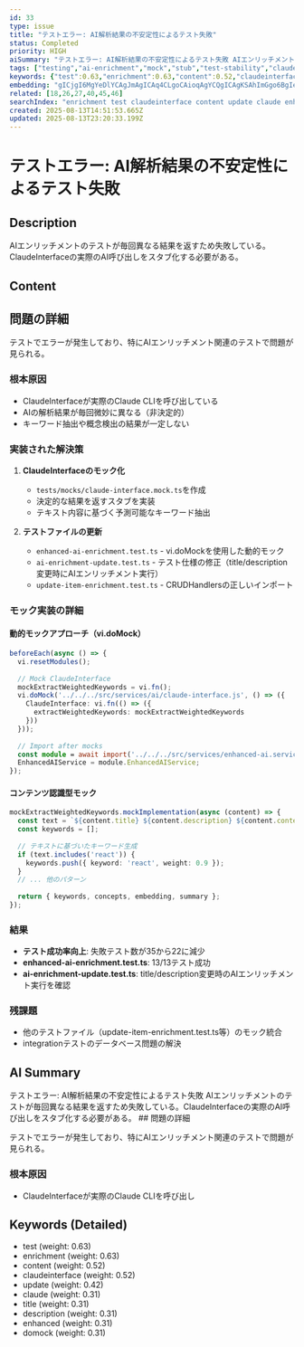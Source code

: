 ```yaml
---
id: 33
type: issue
title: "テストエラー: AI解析結果の不安定性によるテスト失敗"
status: Completed
priority: HIGH
aiSummary: "テストエラー: AI解析結果の不安定性によるテスト失敗 AIエンリッチメントのテストが毎回異なる結果を返すため失敗している。ClaudeInterfaceの実際のAI呼び出しをスタブ化する必要がある。 ## 問題の詳細\n\nテストでエラーが発生しており、特にAIエンリッチメント関連のテストで問題が見られる。\n\n### 根本原因\n- ClaudeInterfaceが実際のClaude CLIを呼び出し"
tags: ["testing","ai-enrichment","mock","stub","test-stability","claude-interface"]
keywords: {"test":0.63,"enrichment":0.63,"content":0.52,"claudeinterface":0.52,"update":0.42}
embedding: "gICjgI6MgYeDlYCAgJmAgICAq4CLgoCAioqAgYCQgICAgKSAhImGgo6BgIeAm4CAgICQgICAjICMgYCNgJqAgICAgYCCgo6EhYuAjYCOgICAgIWAiI2JjYqWgIiAgoCAgICRgI6WgpODl4CMgIGAgICAnoCNloeQgJeAhoCMgIA="
related: [18,26,27,40,45,46]
searchIndex: "enrichment test claudeinterface content update claude enhanced domock title description"
created: 2025-08-13T14:51:53.665Z
updated: 2025-08-13T23:20:33.199Z
---
```


# テストエラー: AI解析結果の不安定性によるテスト失敗

## Description

AIエンリッチメントのテストが毎回異なる結果を返すため失敗している。ClaudeInterfaceの実際のAI呼び出しをスタブ化する必要がある。

## Content

## 問題の詳細

テストでエラーが発生しており、特にAIエンリッチメント関連のテストで問題が見られる。

### 根本原因
- ClaudeInterfaceが実際のClaude CLIを呼び出している
- AIの解析結果が毎回微妙に異なる（非決定的）
- キーワード抽出や概念検出の結果が一定しない

### 実装された解決策

1. **ClaudeInterfaceのモック化**
   - `tests/mocks/claude-interface.mock.ts`を作成
   - 決定的な結果を返すスタブを実装
   - テキスト内容に基づく予測可能なキーワード抽出
   
2. **テストファイルの更新**
   - `enhanced-ai-enrichment.test.ts` - vi.doMockを使用した動的モック
   - `ai-enrichment-update.test.ts` - テスト仕様の修正（title/description変更時にAIエンリッチメント実行）
   - `update-item-enrichment.test.ts` - CRUDHandlersの正しいインポート

### モック実装の詳細

#### 動的モックアプローチ（vi.doMock）
```typescript
beforeEach(async () => {
  vi.resetModules();
  
  // Mock ClaudeInterface
  mockExtractWeightedKeywords = vi.fn();
  vi.doMock('../../../src/services/ai/claude-interface.js', () => ({
    ClaudeInterface: vi.fn(() => ({
      extractWeightedKeywords: mockExtractWeightedKeywords
    }))
  }));
  
  // Import after mocks
  const module = await import('../../../src/services/enhanced-ai.service.js');
  EnhancedAIService = module.EnhancedAIService;
});
```

#### コンテンツ認識型モック
```typescript
mockExtractWeightedKeywords.mockImplementation(async (content) => {
  const text = `${content.title} ${content.description} ${content.content}`.toLowerCase();
  const keywords = [];
  
  // テキストに基づいたキーワード生成
  if (text.includes('react')) {
    keywords.push({ keyword: 'react', weight: 0.9 });
  }
  // ... 他のパターン
  
  return { keywords, concepts, embedding, summary };
});
```

### 結果
- **テスト成功率向上**: 失敗テスト数が35から22に減少
- **enhanced-ai-enrichment.test.ts**: 13/13テスト成功
- **ai-enrichment-update.test.ts**: title/description変更時のAIエンリッチメント実行を確認

### 残課題
- 他のテストファイル（update-item-enrichment.test.ts等）のモック統合
- integrationテストのデータベース問題の解決

## AI Summary

テストエラー: AI解析結果の不安定性によるテスト失敗 AIエンリッチメントのテストが毎回異なる結果を返すため失敗している。ClaudeInterfaceの実際のAI呼び出しをスタブ化する必要がある。 ## 問題の詳細

テストでエラーが発生しており、特にAIエンリッチメント関連のテストで問題が見られる。

### 根本原因
- ClaudeInterfaceが実際のClaude CLIを呼び出し

## Keywords (Detailed)

- test (weight: 0.63)
- enrichment (weight: 0.63)
- content (weight: 0.52)
- claudeinterface (weight: 0.52)
- update (weight: 0.42)
- claude (weight: 0.31)
- title (weight: 0.31)
- description (weight: 0.31)
- enhanced (weight: 0.31)
- domock (weight: 0.31)

